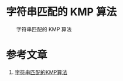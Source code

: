 #  字符串匹配的 KMP 算法

　　字符串匹配的 KMP 算法

# 参考文章

1. [字符串匹配的KMP算法](http://www.ruanyifeng.com/blog/2013/05/Knuth%E2%80%93Morris%E2%80%93Pratt_algorithm.html)

